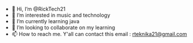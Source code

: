 - 👋 Hi, I’m @RickTech21
- 👀 I’m interested in music and technology
- 🌱 I’m currently learning java
- 💞️ I’m looking to collaborate on my learning
- 📫 How to reach me. Y'all can contact this email : rteknika21@gmail.com

<!---
RickTech21/RickTech21 is a ✨ special ✨ repository because its `README.md` (this file) appears on your GitHub profile.
You can click the Preview link to take a look at your changes.
--->
